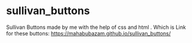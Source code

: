 # sullivan_buttons
Sullivan Buttons made by me with the help of css and html . Which is 
Link for these buttons: https://mahabubazam.github.io/sullivan_buttons/
